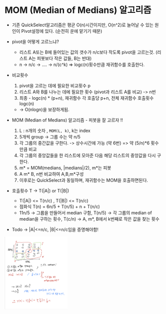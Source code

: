 # MOM (Median of Medians) 알고리즘

- 기존 QuickSelect알고리즘은 평균 O(n)시간이지만, O(n^2)로 늘어날 수 있는 원인이 Pivot설정에 있다. (순전히 운에 맡기기 때문)

- pivot을 어떻게 고르느냐?

  - 리스트 A또는 B에 들어있는 값의 갯수가 n/c보다 작도록 pivot을 고르는것. (리스트 A는 피봇보다 작은 값들, B는 반대)
  - n -> n/c -> .... -> n/(c^k) => logc(n)횟수만큼 재귀함수를 호출한다.

- 비교횟수

  1. pivot을 고르는 데에 필요한 비교횟수 p
  2. 리스트 A와 B를 나누는 데에 필요한 횟수 (pivot과 리스트 A를 비교) -> n번
  3. 최종 - logc(n) \* (p+n), 재귀함수 각 호출당 p+n, 전체 재귀함수 호출횟수 logc(n)

  - -> O(nlogn)을 보장하게됨.

- MOM (Median of Medians) 알고리즘 - 피봇을 잘 고르자 !!

  1. L : n개의 숫자 , `MOM(L, k)`, k는 index
  2. 5개씩 group -> 그룹 수는 약 n/5
  3. 각 그룹의 중간값을 구한다. -> 상수시간에 가능 (약 6번) => 약 (5/n)\*6 횟수만큼 비교
  4. 각 그룹의 중앙값들을 한 리스트에 모아준 다음 해당 리스트의 중앙값을 다시 구한다.
  5. m* = MOM(medians, |medians|/2), m*는 피봇
  6. A m* B, n번 비교하여 A,B,m*구성
  7. 이후로는 QuickSelect과 동일하며, 재귀함수는 MOM을 호출하면된다.

- 호출횟수 T -> T(|A|) or T(|B|)

  - T(|A|) <= T(n/c) , T(|B|) <= T(n/c)
  - 점화식 T(n) = 6n/5 + T(n/5) + n + T(n/c)
  - 11n/5 -> 그룹을 만들어서 median 구함, T(n/5) -> 각 그룹의 median of median을 구하는 횟수, T(c/n) -> A, m\*, B에서 k번째로 작은 값을 찾는 횟수

- Todo -> |A|<=n/c, |B|<=n/c임을 증명해야함!

<img src="images/cproof.jpg" height="60%" width="40%"/>
